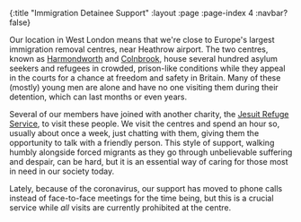 {:title "Immigration Detainee Support"
 :layout :page
 :page-index 4
 :navbar? false}

Our location in West London means that we're close to Europe's largest immigration removal centres, near Heathrow airport. The two centres, known as [Harmondworth](https://detentionaction.org.uk/about-detention/harmondsworth/) and [Colnbrook](https://detentionaction.org.uk/about-detention/colnbrook/), house several hundred asylum seekers and refugees in crowded, prison-like conditions while they appeal in the courts for a chance at freedom and safety in Britain. Many of these (mostly) young men are alone and have no one visiting them during their detention, which can last months or even years.

Several of our members have joined with another charity, the [Jesuit Refuge Service](https://www.jrsuk.net/), to visit these people. We visit the centres and spend an hour so, usually about once a week, just chatting with them, giving them the opportunity to talk with a friendly person. This style of support, walking humbly alongside forced migrants as they go through unbelievable suffering and despair, can be hard, but it is an essential way of caring for those most in need in our society today.

Lately, because of the coronavirus, our support has moved to phone calls instead of face-to-face meetings for the time being, but this is a crucial service while *all* visits are currently prohibited at the centre.
